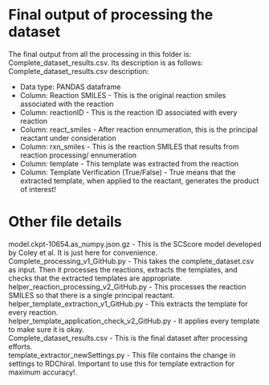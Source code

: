 # Final output of processing the dataset

The final output from all the processing in this folder is: Complete_dataset_results.csv. Its description is as follows: \
Complete_dataset_results.csv description: 
* Data type: PANDAS dataframe 
* Column: Reaction SMILES - This is the original reaction smiles associated with the reaction 
* Column: reactionID - This is the reaction ID associated with every reaction 
* Column: react_smiles - After reaction ennumeration, this is the principal reactant under consideration 
* Column: rxn_smiles - This is the reaction SMILES that results from reaction processing/ ennumeration 
* Column: template - This template was extracted from the reaction 
* Column: Template Verification (True/False) - True means that the extracted template, when applied to the reactant, generates the product of interest! 


# Other file details

model.ckpt-10654.as_numpy.json.gz - This is the SCScore model developed by Coley et al. It is just here for convenience. \
Complete_processing_v1_GitHub.py - This takes the complete_dataset.csv as input. Then it processes the reactions, extracts the templates, and checks that the extracted templates are appropriate. \
helper_reaction_processing_v2_GitHub.py - This processes the reaction SMILES so that there is a single principal reactant. \
helper_template_extraction_v1_GitHub.py - This extracts the template for every reaction. \
helper_template_application_check_v2_GitHub.py - It applies every template to make sure it is okay. \
Complete_dataset_results.csv - This is the final dataset after processing efforts. \
template_extractor_newSettings.py - This file contains the change in settings to RDChiral. Important to use this for template extraction for maximum accuracy!.
